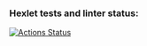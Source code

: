 ### Hexlet tests and linter status:
[![Actions Status](https://github.com/gomer51/qa-engineer-old-project-84/workflows/hexlet-check/badge.svg)](https://github.com/gomer51/qa-engineer-old-project-84/actions)